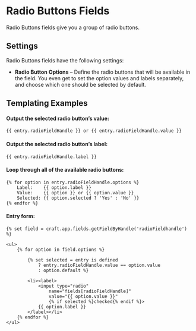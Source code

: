 # Radio Buttons Fields

Radio Buttons fields give you a group of radio buttons.

## Settings

Radio Buttons fields have the following settings:

* **Radio Button Options** – Define the radio buttons that will be available in the field. You even get to set the option values and labels separately, and choose which one should be selected by default.

## Templating Examples

#### Output the selected radio button’s value:

```twig
{{ entry.radioFieldHandle }} or {{ entry.radioFieldHandle.value }}
```

#### Output the selected radio button’s label:

```twig
{{ entry.radioFieldHandle.label }}
```

#### Loop through all of the available radio buttons:

```twig
{% for option in entry.radioFieldHandle.options %}
    Label:    {{ option.label }}
    Value:    {{ option }} or {{ option.value }}
    Selected: {{ option.selected ? 'Yes' : 'No' }}
{% endfor %}
```

#### Entry form:

```twig
{% set field = craft.app.fields.getFieldByHandle('radioFieldhandle') %}

<ul>
    {% for option in field.options %}

        {% set selected = entry is defined
            ? entry.radioFieldHandle.value == option.value
            : option.default %}

        <li><label>
            <input type="radio"
                name="fields[radioFieldHandle]"
                value="{{ option.value }}"
                {% if selected %}checked{% endif %}>
            {{ option.label }}
        </label></li>
    {% endfor %}
</ul>
```
